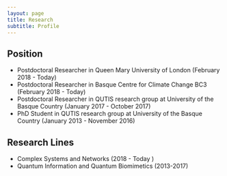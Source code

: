 ```yaml
---
layout: page
title: Research
subtitle: Profile
---
```



## Position
- Postdoctoral Researcher in Queen Mary University of London (February 2018 - Today)
- Postdoctoral Researcher in Basque Centre for Climate Change BC3 (February 2018 - Today)
- Postdoctoral Researcher in QUTIS research group at University of the Basque Country (January 2017 - October 2017) 
- PhD Student in QUTIS research group at University of the Basque Country (January 2013 - November 2016)

## Research Lines
- Complex Systems and Networks (2018 - Today )
- Quantum Information and Quantum Biomimetics (2013-2017)



